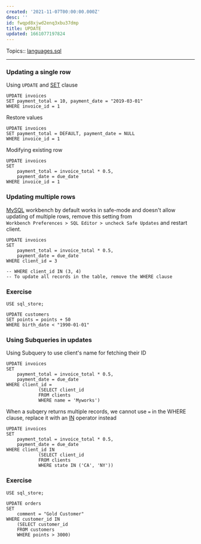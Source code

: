 ```yaml
---
created: '2021-11-07T00:00:00.000Z'
desc: ''
id: fwqpd8xjwd2enq3xbu37dmp
title: UPDATE
updated: 1661077197824
---
```

   
Topics::  [languages.sql](../devlog/languages.sql.md)   
   
   
---   
   
### Updating a single row   
   
Using `UPDATE` and [SET](/not_created.md) clause   
   
    UPDATE invoices   
    SET payment_total = 10, payment_date = "2019-03-01"   
    WHERE invoice_id = 1   
   
Restore values   
   
    UPDATE invoices   
    SET payment_total = DEFAULT, payment_date = NULL   
    WHERE invoice_id = 1   
   
Modifying existing row   
   
    UPDATE invoices   
    SET   
        payment_total = invoice_total * 0.5,   
        payment_date = due_date   
    WHERE invoice_id = 1   
   
### Updating multiple rows   
   
[MySQL](../devlog/mysql.md) workbench by default works in safe-mode and doesn't allow updating of multiple rows, remove this setting from   
`Workbench Preferences > SQL Editor > uncheck Safe Updates` and restart client.   
   
    UPDATE invoices   
    SET   
        payment_total = invoice_total * 0.5,   
        payment_date = due_date   
    WHERE client_id = 3   
   
    -- WHERE client_id IN (3, 4)   
    -- To update all records in the table, remove the WHERE clause   
   
### Exercise   
   
    USE sql_store;   
   
    UPDATE customers   
    SET points = points + 50   
    WHERE birth_date < "1990-01-01"   
   
### Using Subqueries in updates   
   
Using Subquery to use client's name for fetching their ID   
   
    UPDATE invoices   
    SET   
        payment_total = invoice_total * 0.5,   
        payment_date = due_date   
    WHERE client_id =   
                (SELECT client_id   
                FROM clients   
                WHERE name = 'Myworks')   
   
When a subqery returns multiple records, we cannot use `=` in the WHERE clause, replace it with an [IN](../devlog/in.md) operator instead   
   
    UPDATE invoices   
    SET   
        payment_total = invoice_total * 0.5,   
        payment_date = due_date   
    WHERE client_id IN   
                (SELECT client_id   
                FROM clients   
                WHERE state IN ('CA', 'NY'))   
   
### Exercise   
   
    USE sql_store;   
   
    UPDATE orders   
    SET   
        comment = "Gold Customer"   
    WHERE customer_id IN   
        (SELECT customer_id   
        FROM customers   
        WHERE points > 3000)